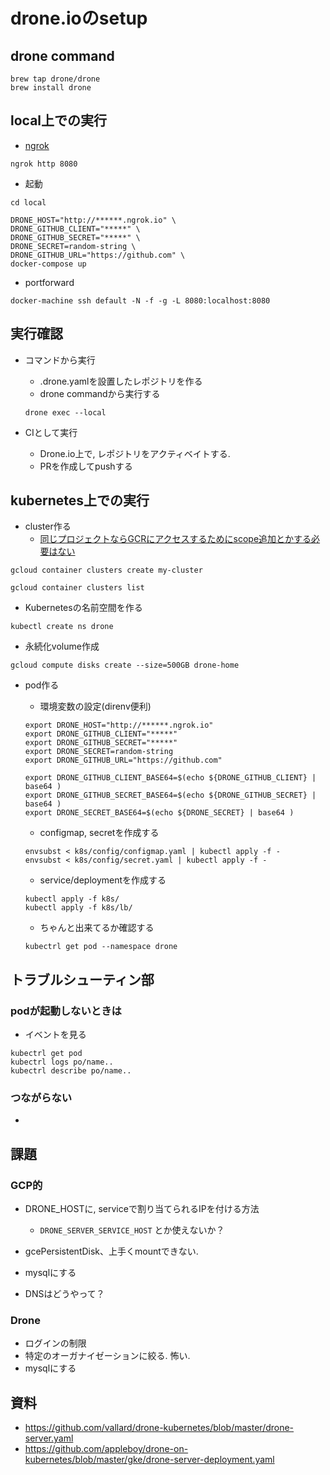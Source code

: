 # drone.ioのsetup
## drone command
```
brew tap drone/drone
brew install drone
```

## local上での実行
+ [ngrok](https://dashboard.ngrok.com/get-started)
```
ngrok http 8080
```

+ 起動
```
cd local

DRONE_HOST="http://******.ngrok.io" \
DRONE_GITHUB_CLIENT="*****" \
DRONE_GITHUB_SECRET="*****" \
DRONE_SECRET=random-string \
DRONE_GITHUB_URL="https://github.com" \
docker-compose up
```

+ portforward
```
docker-machine ssh default -N -f -g -L 8080:localhost:8080
```

## 実行確認
+ コマンドから実行
  + .drone.yamlを設置したレポジトリを作る
  + drone commandから実行する
  ```
  drone exec --local
  ```

+ CIとして実行
  + Drone.io上で, レポジトリをアクティベイトする.
  + PRを作成してpushする


## kubernetes上での実行
+ cluster作る
  + [同じプロジェクトならGCRにアクセスするためにscope追加とかする必要はない](https://cloud.google.com/container-registry/docs/using-with-google-cloud-platform?hl=ja)
```
gcloud container clusters create my-cluster
```
```
gcloud container clusters list
```

+ Kubernetesの名前空間を作る
```
kubectl create ns drone
```

+ 永続化volume作成
```
gcloud compute disks create --size=500GB drone-home
```

+ pod作る
  + 環境変数の設定(direnv便利)
  ```
  export DRONE_HOST="http://******.ngrok.io"
  export DRONE_GITHUB_CLIENT="*****"
  export DRONE_GITHUB_SECRET="*****"
  export DRONE_SECRET=random-string
  export DRONE_GITHUB_URL="https://github.com"

  export DRONE_GITHUB_CLIENT_BASE64=$(echo ${DRONE_GITHUB_CLIENT} | base64 )
  export DRONE_GITHUB_SECRET_BASE64=$(echo ${DRONE_GITHUB_SECRET} | base64 )
  export DRONE_SECRET_BASE64=$(echo ${DRONE_SECRET} | base64 )
  ```

  + configmap, secretを作成する
  ```
  envsubst < k8s/config/configmap.yaml | kubectl apply -f -
  envsubst < k8s/config/secret.yaml | kubectl apply -f -
  ```

  + service/deploymentを作成する
  ```
  kubectl apply -f k8s/
  kubectl apply -f k8s/lb/
  ```

  + ちゃんと出来てるか確認する
  ```
  kubectrl get pod --namespace drone
  ```

## トラブルシューティン部
### podが起動しないときは
+ イベントを見る
```
kubectrl get pod
kubectrl logs po/name..
kubectrl describe po/name..
```
### つながらない
+ 


## 課題
### GCP的

+ DRONE_HOSTに, serviceで割り当てられるIPを付ける方法
  + `DRONE_SERVER_SERVICE_HOST` とか使えないか？

+ gcePersistentDisk、上手くmountできない.

+ mysqlにする

+ DNSはどうやって？


### Drone
+ ログインの制限
+ 特定のオーガナイゼーションに絞る. 怖い.
+ mysqlにする




## 資料
+ https://github.com/vallard/drone-kubernetes/blob/master/drone-server.yaml
+ https://github.com/appleboy/drone-on-kubernetes/blob/master/gke/drone-server-deployment.yaml

